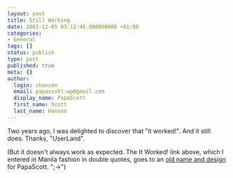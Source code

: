 ```yaml
---
layout: post
title: Still Working
date: 2001-12-05 03:12:46.000000000 +01:00
categories:
- General
tags: []
status: publish
type: post
published: true
meta: {}
author:
  login: shanson
  email: papascott-wp@gmail.com
  display_name: PapaScott
  first_name: Scott
  last_name: Hanson
---
```

<p>Two years ago, I was delighted to discover that "it worked!". And it still does. Thanks, "UserLand".</p>
<p>(But it doesn't always work as expected. The It Worked! link above, which I entered in Manila fashion in double quotes, goes to an <a href="http://mausnews.editthispage.com/">old name and design</a> for PapaScott. ";->")</p>
